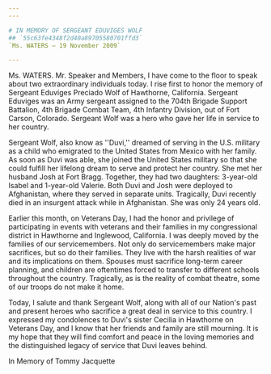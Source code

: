 ```yaml
---
---

# IN MEMORY OF SERGEANT EDUVIGES WOLF
## `55c63fe4348f2d40a89705580701ffd3`
`Ms. WATERS — 19 November 2009`

---
```



Ms. WATERS. Mr. Speaker and Members, I have come to the floor to 
speak about two extraordinary individuals today. I rise first to honor 
the memory of Sergeant Eduviges Preciado Wolf of Hawthorne, California. 
Sergeant Eduviges was an Army sergeant assigned to the 704th Brigade 
Support Battalion, 4th Brigade Combat Team, 4th Infantry Division, out 
of Fort Carson, Colorado. Sergeant Wolf was a hero who gave her life in 
service to her country.

Sergeant Wolf, also know as ''Duvi,'' dreamed of serving in the U.S. 
military as a child who emigrated to the United States from Mexico with 
her family. As soon as Duvi was able, she joined the United States 
military so that she could fulfill her lifelong dream to serve and 
protect her country. She met her husband Josh at Fort Bragg. Together, 
they had two daughters: 3-year-old Isabel and 1-year-old Valerie. Both 
Duvi and Josh were deployed to Afghanistan, where they served in 
separate units. Tragically, Duvi recently died in an insurgent attack 
while in Afghanistan. She was only 24 years old.

Earlier this month, on Veterans Day, I had the honor and privilege of 
participating in events with veterans and their families in my 
congressional district in Hawthorne and Inglewood, California. I was 
deeply moved by the families of our servicemembers. Not only do 
servicemembers make major sacrifices, but so do their families. They 
live with the harsh realities of war and its implications on them. 
Spouses must sacrifice long-term career planning, and children are 
oftentimes forced to transfer to different schools throughout the 
country. Tragically, as is the reality of combat theatre, some of our 
troops do not make it home.

Today, I salute and thank Sergeant Wolf, along with all of our 
Nation's past and present heroes who sacrifice a great deal in service 
to this country. I expressed my condolences to Duvi's sister Cecilia in 
Hawthorne on Veterans Day, and I know that her friends and family are 
still mourning. It is my hope that they will find comfort and peace in 
the loving memories and the distinguished legacy of service that Duvi 
leaves behind.













In Memory of Tommy Jacquette
